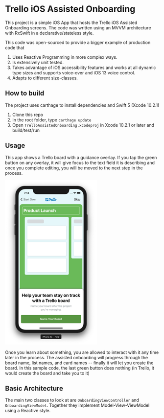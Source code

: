 Trello iOS Assisted Onboarding
==============================

This project is a simple iOS App that hosts the Trello iOS Assisted Onboarding screens. The code was written using
an MVVM architecture with RxSwift in a declarative/stateless style.

This code was open-sourced to provide a bigger example of production code that 

1. Uses Reactive Programming in more complex ways.
2. Is extensively unit tested.
3. Takes advantage of iOS accessibility features and works at all dynamic type sizes and supports voice-over and iOS 13 voice control.
4. Adapts to different size-classes.

How to build
------------

The project uses carthage to install dependencies and Swift 5 (Xcode 10.2.1)

1. Clone this repo
2. In the root folder, type `carthage update`
3. Open `TrelloAssistedOnboarding.xcodeproj` in Xcode 10.2.1 or later and build/test/run

Usage
-----

This app shows a Trello board with a guidance overlay. If you tap the green button on any overlay, it will give focus to the text field it is describing and once you complete editing, you will be moved to the next step in the process.

![Onboarding screenshot](README-images/tao-iphone.png "Onboarding screenshot")

Once you learn about something, you are allowed to interact with it any time later in the process.  The assisted onboarding will progress through the board name, list names, and card names -- finally it will let you create the board.  In this sample code, the last green button does nothing (in Trello, it would create the board and take you to it)

Basic Architecture
------------------

The main two classes to look at are `OnboardingViewController` and `OnboardingViewModel`.  Together they implement Model-View-ViewModel using a Reactive style. 